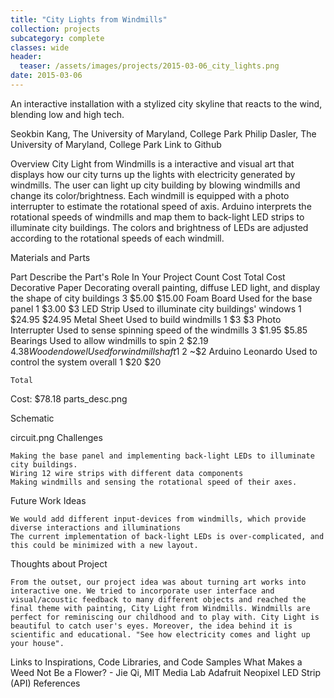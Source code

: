 ```yaml
---
title: "City Lights from Windmills"
collection: projects
subcategory: complete
classes: wide
header: 
  teaser: /assets/images/projects/2015-03-06_city_lights.png
date: 2015-03-06
---
```


An interactive installation with a stylized city skyline that reacts to the wind, blending low and high tech.



Seokbin Kang, The University of Maryland, College Park
Philip Dasler, The University of Maryland, College Park
Link to Github

Overview
City Light from Windmills is a interactive and visual art that displays how our city turns up the lights with electricity generated by windmills. The user can light up city building by blowing windmills and change its color/brightness. Each windmill is equipped with a photo interrupter to estimate the rotational speed of axis. Arduino interprets the rotational speeds of windmills and map them to back-light LED strips to illuminate city buildings. The colors and brightness of LEDs are adjusted according to the rotational speeds of each windmill.








Materials and Parts

Part
	Describe the Part's Role In Your Project
	Count
	Cost
	Total Cost
Decorative Paper
	Decorating overall painting, diffuse LED light, and display the shape of city buildings
	3
	$5.00
	$15.00
Foam Board
	Used for the base panel
	1
	$3.00
	$3
LED Strip
	Used to illuminate city buildings' windows
	1
	$24.95
	$24.95
Metal Sheet
	Used to build windmills
	1
	$3
	$3
Photo Interrupter
	Used to sense spinning speed of the windmills
	3
	$1.95
	$5.85
Bearings
	Used to allow windmills to spin
	2
	$2.19
	$4.38
Wooden dowel
	Used for windmill shaft
	1
	~$2
	~$2
Arduino Leonardo
	Used to control the system overall
	1
	$20
	$20

	
	
	Total
Cost:
	$78.18
parts_desc.png

Schematic

circuit.png
Challenges

    Making the base panel and implementing back-light LEDs to illuminate city buildings.
    Wiring 12 wire strips with different data components
    Making windmills and sensing the rotational speed of their axes.



Future Work Ideas

    We would add different input-devices from windmills, which provide diverse interactions and illuminations
    The current implementation of back-light LEDs is over-complicated, and this could be minimized with a new layout.


Thoughts about Project

    From the outset, our project idea was about turning art works into interactive one. We tried to incorporate user interface and visual/acoustic feedback to many different objects and reached the final theme with painting, City Light from Windmills. Windmills are perfect for reminiscing our childhood and to play with. City Light is beautiful to catch user's eyes. Moreover, the idea behind it is scientific and educational. "See how electricity comes and light up your house".


Links to Inspirations, Code Libraries, and Code Samples
What Makes a Weed Not Be a Flower? - Jie Qi, MIT Media Lab
Adafruit Neopixel LED Strip (API)
References